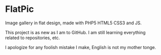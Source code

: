 # FlatPic
Image gallery in flat design, made with PHP5 HTML5 CSS3 and JS.

This project is as new as I am to GitHub. I am still learning everything related to repositories, etc.

I apologize for any foolish mistake I make, English is not my mother tonge.
